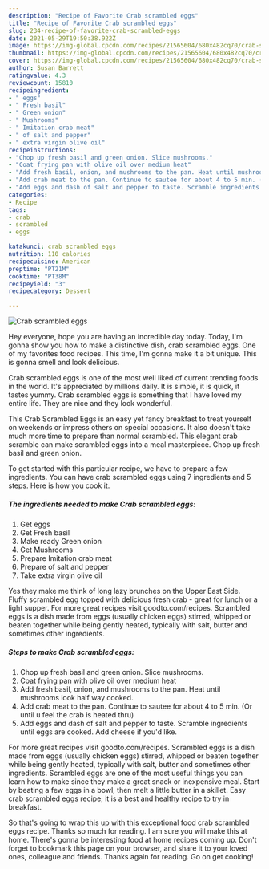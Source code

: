 ```yaml
---
description: "Recipe of Favorite Crab scrambled eggs"
title: "Recipe of Favorite Crab scrambled eggs"
slug: 234-recipe-of-favorite-crab-scrambled-eggs
date: 2021-05-29T19:50:38.922Z
image: https://img-global.cpcdn.com/recipes/21565604/680x482cq70/crab-scrambled-eggs-recipe-main-photo.jpg
thumbnail: https://img-global.cpcdn.com/recipes/21565604/680x482cq70/crab-scrambled-eggs-recipe-main-photo.jpg
cover: https://img-global.cpcdn.com/recipes/21565604/680x482cq70/crab-scrambled-eggs-recipe-main-photo.jpg
author: Susan Barrett
ratingvalue: 4.3
reviewcount: 15810
recipeingredient:
- " eggs"
- " Fresh basil"
- " Green onion"
- " Mushrooms"
- " Imitation crab meat"
- " of salt and pepper"
- " extra virgin olive oil"
recipeinstructions:
- "Chop up fresh basil and green onion. Slice mushrooms."
- "Coat frying pan with olive oil over medium heat"
- "Add fresh basil, onion, and mushrooms to the pan. Heat until mushrooms look half way cooked."
- "Add crab meat to the pan. Continue to sautee for about 4 to 5 min. (Or until u feel the crab is heated thru)"
- "Add eggs and dash of salt and pepper to taste. Scramble ingredients until eggs are cooked. Add cheese if you&#39;d like."
categories:
- Recipe
tags:
- crab
- scrambled
- eggs

katakunci: crab scrambled eggs 
nutrition: 110 calories
recipecuisine: American
preptime: "PT21M"
cooktime: "PT38M"
recipeyield: "3"
recipecategory: Dessert

---
```



![Crab scrambled eggs](https://img-global.cpcdn.com/recipes/21565604/680x482cq70/crab-scrambled-eggs-recipe-main-photo.jpg)

Hey everyone, hope you are having an incredible day today. Today, I'm gonna show you how to make a distinctive dish, crab scrambled eggs. One of my favorites food recipes. This time, I'm gonna make it a bit unique. This is gonna smell and look delicious.

Crab scrambled eggs is one of the most well liked of current trending foods in the world. It's appreciated by millions daily. It is simple, it is quick, it tastes yummy. Crab scrambled eggs is something that I have loved my entire life. They are nice and they look wonderful.

This Crab Scrambled Eggs is an easy yet fancy breakfast to treat yourself on weekends or impress others on special occasions. It also doesn&#39;t take much more time to prepare than normal scrambled. This elegant crab scramble can make scrambled eggs into a meal masterpiece. Chop up fresh basil and green onion.


To get started with this particular recipe, we have to prepare a few ingredients. You can have crab scrambled eggs using 7 ingredients and 5 steps. Here is how you cook it.

<!--inarticleads1-->

##### The ingredients needed to make Crab scrambled eggs:

1. Get  eggs
1. Get  Fresh basil
1. Make ready  Green onion
1. Get  Mushrooms
1. Prepare  Imitation crab meat
1. Prepare  of salt and pepper
1. Take  extra virgin olive oil


Yes they make me think of long lazy brunches on the Upper East Side. Fluffy scrambled egg topped with delicious fresh crab - great for lunch or a light supper. For more great recipes visit goodto.com/recipes. Scrambled eggs is a dish made from eggs (usually chicken eggs) stirred, whipped or beaten together while being gently heated, typically with salt, butter and sometimes other ingredients. 

<!--inarticleads2-->

##### Steps to make Crab scrambled eggs:

1. Chop up fresh basil and green onion. Slice mushrooms.
1. Coat frying pan with olive oil over medium heat
1. Add fresh basil, onion, and mushrooms to the pan. Heat until mushrooms look half way cooked.
1. Add crab meat to the pan. Continue to sautee for about 4 to 5 min. (Or until u feel the crab is heated thru)
1. Add eggs and dash of salt and pepper to taste. Scramble ingredients until eggs are cooked. Add cheese if you&#39;d like.


For more great recipes visit goodto.com/recipes. Scrambled eggs is a dish made from eggs (usually chicken eggs) stirred, whipped or beaten together while being gently heated, typically with salt, butter and sometimes other ingredients. Scrambled eggs are one of the most useful things you can learn how to make since they make a great snack or inexpensive meal. Start by beating a few eggs in a bowl, then melt a little butter in a skillet. Easy crab scrambled eggs recipe; it is a best and healthy recipe to try in breakfast. 

So that's going to wrap this up with this exceptional food crab scrambled eggs recipe. Thanks so much for reading. I am sure you will make this at home. There's gonna be interesting food at home recipes coming up. Don't forget to bookmark this page on your browser, and share it to your loved ones, colleague and friends. Thanks again for reading. Go on get cooking!
